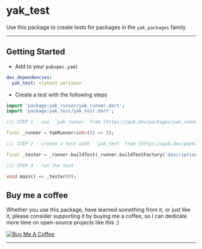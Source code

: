 
# yak_test

Use this package to create tests for packages in the `yak_packages` family

---

## Getting Started

* Add to your `pubspec.yaml`

```yaml
dev_dependencies: 
  yak_test: <latest version>
```

* Create a test with the following steps

```dart
import 'package:yak_runner/yak_runner.dart';
import 'package:yak_test/yak_test.dart';

/// STEP 1 - use  `yak_runner` from [https://pub.dev/packages/yak_runner]

final _runner = YakRunner<int>(() => 2);

/// STEP 2 - create a test with  `yak_test` from [https://pub.dev/packages/yak_test]

final _tester = _runner.buildTest(_runner.buildTestFactory('description here'));

/// STEP 3 - run the test

void main() => _tester(0);

```

## Buy me a coffee

Whether you use this package, have learned something from it, or just like it, please consider supporting it by buying me a coffee, so I can dedicate more time on open-source projects like this :)

<a href="https://www.buymeacoffee.com/yakforward" target="_blank"><img src="https://www.buymeacoffee.com/assets/img/custom_images/orange_img.png" alt="Buy Me A Coffee" style="height: auto !important;width: auto !important;" ></a>

---